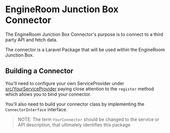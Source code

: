# EngineRoom Junction Box Connector
The EngineRoom Junction Box Connector's purpose is to connect to a 
third party API and fetch data.

The connector is a Laravel Package that will be used within the 
EngineRoom Junction Box.

## Building a Connector
You'll need to configure your own ServiceProvider under [src/YourServiceProvider](/src/YourServiceProvider.php) paying close
attention to the `register` method which allows you to bind your
connector.

You'll also need to build your connector class by implementing the 
`ConnectorInterface` interface.

> NOTE: The term `YourConnector` should be changed to the service
or API description, that ultimately identifies this package
